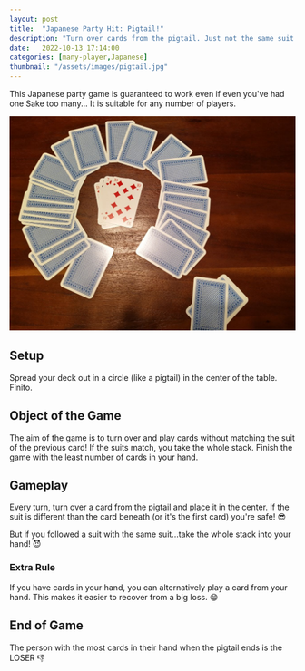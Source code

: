 ```yaml
---
layout: post
title:  "Japanese Party Hit: Pigtail!"
description: "Turn over cards from the pigtail. Just not the same suit twice-in-a-row! :joy:"
date:   2022-10-13 17:14:00
categories: [many-player,Japanese]
thumbnail: "/assets/images/pigtail.jpg"
---
```

This Japanese party game is guaranteed to work even if even you've had one Sake too many...
It is suitable for any number of players.

![](/assets/images/pigtail.jpg)

## Setup
Spread your deck out in a circle (like a pigtail) in the center of the table. Finito.

## Object of the Game
The aim of the game is to turn over and play cards without matching the suit of the previous card! If the suits match, you take the whole stack. Finish the game with the least number of cards in your hand.

## Gameplay
Every turn, turn over a card from the pigtail and place it in the center. If the suit is different than the card beneath (or it's the first card) you're safe! :sunglasses:

But if you followed a suit with the same suit...take the whole stack into your hand! :smiling_imp:

### Extra Rule
If you have cards in your hand, you can alternatively play a card from your hand. This makes it easier to recover from a big loss. :grin:

## End of Game
The person with the most cards in their hand when the pigtail ends is the LOSER :thumbsdown:
